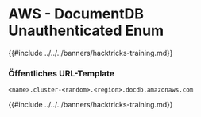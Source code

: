 # AWS - DocumentDB Unauthenticated Enum

{{#include ../../../banners/hacktricks-training.md}}

### Öffentliches URL-Template
```
<name>.cluster-<random>.<region>.docdb.amazonaws.com
```
{{#include ../../../banners/hacktricks-training.md}}
